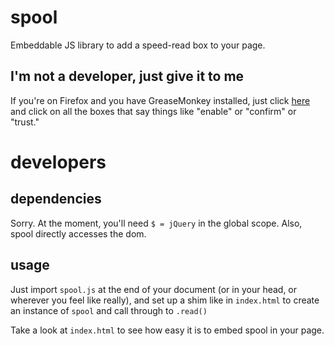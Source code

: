 spool
=====

Embeddable JS library to add a speed-read box to your page.

I'm not a developer, just give it to me
---------------------------------------

If you're on Firefox and you have GreaseMonkey installed, just click [here](https://raw.github.com/jelford/spool/master/spool.user.js) and click on all the boxes that say things like "enable" or "confirm" or "trust."

developers
==========

dependencies
------------

Sorry. At the moment, you'll need `$ = jQuery` in the global scope. Also, spool directly accesses the dom. 

usage
-----

Just import `spool.js` at the end of your document (or in your head, or wherever you feel like really), and set up a shim like in `index.html` to create an instance of `spool` and call through to `.read()`

Take a look at `index.html` to see how easy it is to embed spool in your page.

